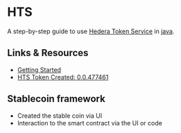 # HTS

A step-by-step guide to use [Hedera Token Service](https://hedera.com/token-service) in [java](https://dev.java/).

## Links & Resources
- [Getting Started](https://docs.hedera.com/hedera/getting-started/introduction)
- [HTS Token Created: 0.0.477461](https://testnet.dragonglass.me/hedera/search?q=0.0.477461)

## Stablecoin framework
- Created the stable coin via UI
- Interaction to the smart contract via the UI or code